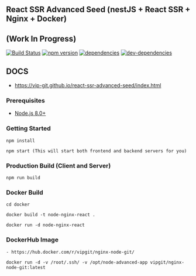 ## React SSR Advanced Seed (nestJS + React SSR + Nginx + Docker) 
## (Work In Progress)
[![Build Status](https://travis-ci.org/vip-git/react-ssr-advanced-seed.svg?branch=master)](https://travis-ci.org/vip-git/react-ssr-advanced-seed) [![npm version](https://badge.fury.io/js/npm.svg)](https://badge.fury.io/js/npm) [![dependencies](https://david-dm.org/vip-git/react-ssr-advanced-seed.svg)](https://david-dm.org/vip-git/node-advanced-api) [![dev-dependencies](https://david-dm.org/vip-git/react-ssr-advanced-seed/dev-status.svg)](https://david-dm.org/vip-git/react-ssr-advanced-seed)

## DOCS
- https://vip-git.github.io/react-ssr-advanced-seed/index.html

### Prerequisites
- [Node.js 8.0+](http://nodejs.org)


### Getting Started
```
npm install

npm start (This will start both frontend and backend servers for you)
```

### Production Build (Client and Server)
```
npm run build
```

### Docker Build
```
cd docker

docker build -t node-nginx-react .

docker run -d node-nginx-react
```

### DockerHub Image
```
- https://hub.docker.com/r/vipgit/nginx-node-git/

docker run -d -v /root/.ssh/ -v /opt/node-advanced-app vipgit/nginx-node-git:latest
```
